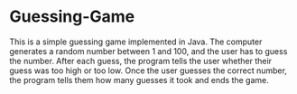 # Guessing-Game
This is a simple guessing game implemented in Java. The computer generates a random number between 1 and 100, and the user has to guess the number. After each guess, the program tells the user whether their guess was too high or too low. Once the user guesses the correct number, the program tells them how many guesses it took and ends the game.
